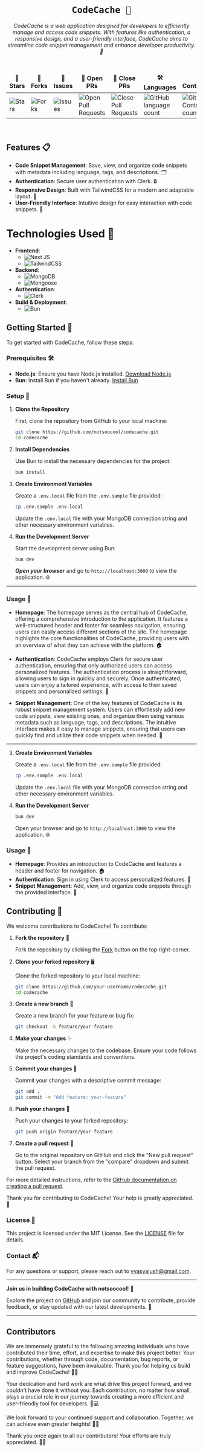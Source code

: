 <div align="center">

# `CodeCache 🌟`

<i>CodeCache is a web application designed for developers to efficiently manage and access code snippets. With features like authentication, a responsive design, and a user-friendly interface, CodeCache aims to streamline code snippet management and enhance developer productivity. 🚀
</i>

</div>

<div align = "center">
<br>

<table align="center">
    <thead align="center">
        <tr border: 1px;>
            <td><b>🌟 Stars</b></td>
            <td><b>🍴 Forks</b></td>
            <td><b>🐛 Issues</b></td>
            <td><b>🔔 Open PRs</b></td>
            <td><b>🔕 Close PRs</b></td>
            <td><b>🛠️ Languages</b></td>
            <td><b>👥 Contributors</b></td>
        </tr>
     </thead>
    <tbody>
         <tr>
            <td><img alt="Stars" src="https://img.shields.io/github/stars/notsoocool/codecache?style=flat&logo=github"/></td>
            <td><img alt="Forks" src="https://img.shields.io/github/forks/notsoocool/codecache?style=flat&logo=github"/></td>
            <td><img alt="Issues" src="https://img.shields.io/github/issues/notsoocool/codecache?style=flat&logo=github"/></td>
            <td><img alt="Open Pull Requests" src="https://img.shields.io/github/issues-pr/notsoocool/codecache?style=flat&logo=github"/></td>
           <td><img alt="Close Pull Requests" src="https://img.shields.io/github/issues-pr-closed/notsoocool/codecache?style=flat&color=critical&logo=github"/></td>
           <td><img alt="GitHub language count" src="https://img.shields.io/github/languages/count/notsoocool/codecache?style=flat&color=green&logo=github"></td>
         <td><img alt="GitHub Contributors count" src="https://img.shields.io/github/contributors/notsoocool/codecache?style=flat&color=blue&logo=github"/></td>
        </tr>
    </tbody>
</table>
</div>
<br>

## Features 📋

- **Code Snippet Management**: Save, view, and organize code snippets with metadata including language, tags, and descriptions. 🗂️
- **Authentication**: Secure user authentication with Clerk. 🔒
- **Responsive Design**: Built with TailwindCSS for a modern and adaptable layout. 📱
- **User-Friendly Interface**: Intuitive design for easy interaction with code snippets. 🎨

# Technologies Used 🔧

- **Frontend**: 
   - ![Next JS](https://img.shields.io/badge/Next-black?style=for-the-badge&logo=next.js&logoColor=white) 
   - ![TailwindCSS](https://img.shields.io/badge/tailwindcss-%2338B2AC.svg?style=for-the-badge&logo=tailwind-css&logoColor=white)
- **Backend**:
   - ![MongoDB](https://img.shields.io/badge/MongoDB-%234ea94b.svg?style=for-the-badge&logo=mongodb&logoColor=white)
   - ![Mongoose](https://img.shields.io/badge/Mongoose-%23880000.svg?style=for-the-badge&logo=mongoose&logoColor=white)
- **Authentication**: 
   - ![Clerk](https://img.shields.io/badge/Clerk-6C47FF.svg?style=for-the-badge&logo=Clerk&logoColor=white)
- **Build & Deployment**: 
   - ![Bun](https://img.shields.io/badge/Bun-%23000000.svg?style=for-the-badge&logo=bun&logoColor=white)

## Getting Started 🚀

To get started with CodeCache, follow these steps:

### Prerequisites 🛠️

- **Node.js**: Ensure you have Node.js installed. [Download Node.js](https://nodejs.org/)
- **Bun**: Install Bun if you haven't already. [Install Bun](https://bun.sh/)

### Setup 📝

1. **Clone the Repository**

   First, clone the repository from GitHub to your local machine:

   ```bash
   git clone https://github.com/notsoocool/codecache.git
   cd codecache
   ```

2. **Install Dependencies**

   Use Bun to install the necessary dependencies for the project:

   ```bash
   bun install
   ```

3. **Create Environment Variables**

   Create a `.env.local` file from the `.env.sample` file provided:

   ```bash
   cp .env.sample .env.local
   ```

   Update the `.env.local` file with your MongoDB connection string and other necessary environment variables.

4. **Run the Development Server**

   Start the development server using Bun:

   ```bash
   bun dev
   ```

   ***Open your browser*** and go to `http://localhost:3000` to view the application. 🌐

---

### Usage 📖

- **Homepage**: The homepage serves as the central hub of CodeCache, offering a comprehensive introduction to the application. It features a well-structured header and footer for seamless navigation, ensuring users can easily access different sections of the site. The homepage highlights the core functionalities of CodeCache, providing users with an overview of what they can achieve with the platform. 🏠

- **Authentication**: CodeCache employs Clerk for secure user authentication, ensuring that only authorized users can access personalized features. The authentication process is straightforward, allowing users to sign in quickly and securely. Once authenticated, users can enjoy a tailored experience, with access to their saved snippets and personalized settings. 🔑

- **Snippet Management**: One of the key features of CodeCache is its robust snippet management system. Users can effortlessly add new code snippets, view existing ones, and organize them using various metadata such as language, tags, and descriptions. The intuitive interface makes it easy to manage snippets, ensuring that users can quickly find and utilize their code snippets when needed. 📝

---

3. **Create Environment Variables**

   Create a `.env.local` file from the `.env.sample` file provided:

   ```bash
   cp .env.sample .env.local
   ```

   Update the `.env.local` file with your MongoDB connection string and other necessary environment variables.

4. **Run the Development Server**

   ```bash
   bun dev
   ```

   Open your browser and go to `http://localhost:3000` to view the application. 🌐

### Usage 📖

- **Homepage**: Provides an introduction to CodeCache and features a header and footer for navigation. 🏠
- **Authentication**: Sign in using Clerk to access personalized features. 🔑
- **Snippet Management**: Add, view, and organize code snippets through the provided interface. 📝

## Contributing 🤝

We welcome contributions to CodeCache! To contribute:

1. **Fork the repository** 🍴

   Fork the repository by clicking the [Fork](https://github.com/notsoocool/codecache/fork) button on the top right-corner.

2. **Clone your forked repository** 🖥️

   Clone the forked repository to your local machine:

   ```bash
   git clone https://github.com/your-username/codecache.git
   cd codecache
   ```

3. **Create a new branch** 🌱

   Create a new branch for your feature or bug fix:

   ```bash
   git checkout -b feature/your-feature
   ```

4. **Make your changes** ✨

   Make the necessary changes to the codebase. Ensure your code follows the project's coding standards and conventions.

5. **Commit your changes** 💾

   Commit your changes with a descriptive commit message:

   ```bash
   git add .
   git commit -m "Add feature: your-feature"
   ```

6. **Push your changes** 🚀

   Push your changes to your forked repository:

   ```bash
   git push origin feature/your-feature
   ```

7. **Create a pull request** 🔄

   Go to the original repository on GitHub and click the "New pull request" button. Select your branch from the "compare" dropdown and submit the pull request.

For more detailed instructions, refer to the [GitHub documentation on creating a pull request](https://docs.github.com/en/github/collaborating-with-issues-and-pull-requests/creating-a-pull-request).

Thank you for contributing to CodeCache! Your help is greatly appreciated. 🌟

### License 📝

This project is licensed under the MIT License. See the [LICENSE](LICENSE) file for details.

### Contact 📬

For any questions or support, please reach out to [vyasyajush@gmail.com](mailto:vyasyajush@gmail.com).

---

**Join us in building CodeCache with notsoocool!** 🌟

Explore the project on [GitHub](https://github.com/notsoocool/codecache) and join our community to contribute, provide feedback, or stay updated with our latest developments. 💬

---

## Contributors
We are immensely grateful to the following amazing individuals who have contributed their time, effort, and expertise to make this project better. Your contributions, whether through code, documentation, bug reports, or feature suggestions, have been invaluable. Thank you for helping us build and improve CodeCache! 🌟✨

Your dedication and hard work are what drive this project forward, and we couldn't have done it without you. Each contribution, no matter how small, plays a crucial role in our journey towards creating a more efficient and user-friendly tool for developers. 🙌💻

We look forward to your continued support and collaboration. Together, we can achieve even greater heights! 🚀🌐

Thank you once again to all our contributors! Your efforts are truly appreciated. 💖👏

<!-- readme: contributors -start -->
<!-- readme: contributors -end -->

